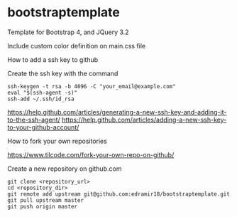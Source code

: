 # bootstraptemplate
Template for Bootstrap 4, and JQuery 3.2

Include custom color definition on main.css file

How to add a ssh key to github

Create the ssh key with the command
```
ssh-keygen -t rsa -b 4096 -C "your_email@example.com"
eval "$(ssh-agent -s)"
ssh-add ~/.ssh/id_rsa
```
https://help.github.com/articles/generating-a-new-ssh-key-and-adding-it-to-the-ssh-agent/
https://help.github.com/articles/adding-a-new-ssh-key-to-your-github-account/

How to fork your own repositories

https://www.tilcode.com/fork-your-own-repo-on-github/

Create a new repository on github.com

```
git clone <repository_url>
cd <repository_dir>
git remote add upstream git@github.com:edramir18/bootstraptemplate.git
git pull upstream master
git push origin master
```
